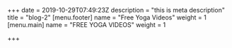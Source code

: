 +++
date = 2019-10-29T07:49:23Z
description = "this is meta description"
title = "blog-2"
[menu.footer]
name = "Free Yoga Videos"
weight = 1
[menu.main]
name = "FREE YOGA VIDEOS"
weight = 1

+++
